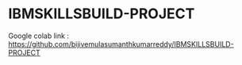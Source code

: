 # IBMSKILLSBUILD-PROJECT

Google colab link :
https://github.com/bijivemulasumanthkumarreddy/IBMSKILLSBUILD-PROJECT
